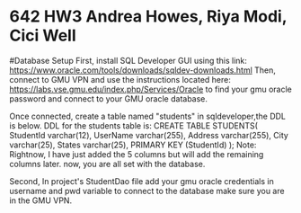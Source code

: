 # 642 HW3 Andrea Howes, Riya Modi, Cici Well

#Database Setup
First, install SQL Developer GUI using this link: https://www.oracle.com/tools/downloads/sqldev-downloads.html
Then, connect to GMU VPN and use the instructions located here: https://labs.vse.gmu.edu/index.php/Services/Oracle
to find your gmu oracle password and connect to your GMU oracle database.

Once connected, create a table named "students" in sqldeveloper,the DDL is below.
DDL for the students table is:  CREATE TABLE STUDENTS(
                                StudentId varchar(12),
                                UserName varchar(255),
                                Address varchar(255),
                                City varchar(25),
                                States varchar(25),
                                PRIMARY KEY (StudentId)
                                );
Note: Rightnow, I have just added the 5 columns but will add the remaining columns later.
now, you are all set with the database.

Second, In project's StudentDao file add your gmu oracle credentials in username and pwd variable to connect to the database make sure you are in the GMU VPN.

                              
